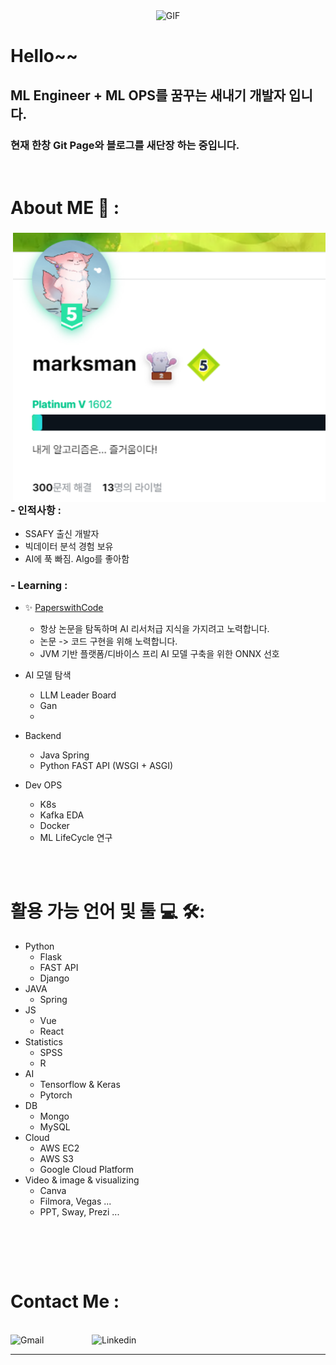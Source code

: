 
<div align="center">
<img alt="GIF" src="https://github.com/DataMarksman/DataMarksman/blob/master/assets/front_1.gif">
</div>

# Hello~~
## ML Engineer + ML OPS를 꿈꾸는 새내기 개발자 입니다.
### 현재 한창 Git Page와 블로그를 새단장 하는 중입니다.

</br>


# About ME 💬 :

### 

<img width="500" alt="PNG" align="right" src="https://github.com/DataMarksman/DataMarksman/blob/master/assets/backjun.png">

### - 인적사항 :
- SSAFY 출신 개발자
- 빅데이터 분석 경험 보유
- AI에 푹 빠짐. Algo를 좋아함

### - Learning :
- ✨ [PaperswithCode](https://paperswithcode.com) 
  - 항상 논문을 탐독하며 AI 리서처급 지식을 가지려고 노력합니다.
  - 논문 -> 코드 구현을 위해 노력합니다.
  - JVM 기반 플랫폼/디바이스 프리 AI 모델 구축을 위한 ONNX 선호
 
- AI 모델 탐색
  - LLM Leader Board
  - Gan
  - 

- Backend
  - Java Spring
  - Python FAST API (WSGI + ASGI)

- Dev OPS
  - K8s
  - Kafka EDA
  - Docker
  - ML LifeCycle 연구


</br>
</br>


# 활용 가능 언어 및 툴 ‍💻 🛠:

- Python
  - Flask
  - FAST API
  - Django
- JAVA
  - Spring
- JS
  - Vue
  - React
- Statistics
  - SPSS
  - R
- AI
  - Tensorflow & Keras
  - Pytorch
- DB
  - Mongo
  - MySQL
- Cloud
  - AWS EC2
  - AWS S3
  - Google Cloud Platform
- Video & image & visualizing
  - Canva
  - Filmora, Vegas ...
  - PPT, Sway, Prezi ...
</br>

<p align="center">

</br>
</br>

# Contact Me :

<p>
 </br>

<a href="mailto:ashutosh.saxena.zkstizn@gmail.com">
 <img align="left" alt="Gmail" width="130" hight="100" src="https://github.com/Xx-Ashutosh-xX/Xx-Ashutosh-xX/blob/master/assets/icons/gmail.png" />
</a>
<a href="https://www.linkedin.com/in/환석-강-a0497027b/">
  <img align="left" alt="Linkedin" width="150" hight="100" src="https://github.com/Xx-Ashutosh-xX/Xx-Ashutosh-xX/blob/master/assets/icons/linkedin.png" />
</br>

*************
